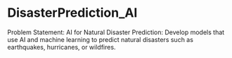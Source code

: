 # DisasterPrediction_AI
Problem Statement:
AI for Natural Disaster Prediction: Develop models that use AI and machine learning to
predict natural disasters such as earthquakes, hurricanes, or wildfires.
